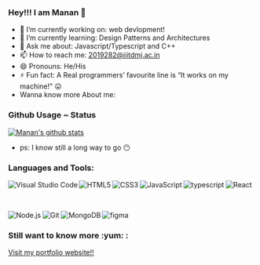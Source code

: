 ### Hey!!! I am Manan 👋

- 🔭 I’m currently working on: web devlopment!
- 🌱 I’m currently learning: Design Patterns and Architectures
- 💬 Ask me about: Javascript/Typescript and C++
- 📫 How to reach me: 2019282@iiitdmj.ac.in
- 😄 Pronouns: He/His
- ⚡ Fun fact: A Real programmers’ favourite line is “It works on my machine!” :stuck_out_tongue:
- Wanna know more About me: 

### Github Usage ~ Status

[![Manan's github stats](https://github-readme-stats.vercel.app/api?username=MananJethwani&theme=dark&show_icons=true)](https://github.com/MananJethwani/github-readme-stats)

- ps: I know still a long way to go :no_mouth:

### Languages and Tools:


<img align="left" alt="Visual Studio Code" src="https://img.shields.io/badge/Visual_Studio_Code-0078D4?style=for-the-badge&logo=visual%20studio%20code&logoColor=white" />
<img align="left" alt="HTML5" src="https://img.shields.io/badge/HTML5-E34F26?style=for-the-badge&logo=html5&logoColor=white" />
<img align="left" alt="CSS3" src="https://img.shields.io/badge/CSS3-1572B6?style=for-the-badge&logo=css3&logoColor=white" />
<img align="left" alt="JavaScript" src="https://img.shields.io/badge/JavaScript-323330?style=for-the-badge&logo=javascript&logoColor=F7DF1E" />
<img align="left" alt="typescript" src="https://img.shields.io/badge/TypeScript-007ACC?style=for-the-badge&logo=typescript&logoColor=white" />
<img align="left" alt="React" src="https://img.shields.io/badge/React-20232A?style=for-the-badge&logo=react&logoColor=61DAFB" />
<br>
<p>&nbsp;</p>
<img align="left" alt="Node.js" src="https://img.shields.io/badge/Node.js-339933?style=for-the-badge&logo=nodedotjs&logoColor=white" />
<img align="left" alt="Git" src="https://img.shields.io/badge/Git-F05032?style=for-the-badge&logo=git&logoColor=white" />
<img align="left" alt="MongoDB" src="https://img.shields.io/badge/MongoDB-4EA94B?style=for-the-badge&logo=mongodb&logoColor=white" />
<img align="left" alt="figma" src="https://img.shields.io/badge/Figma-F24E1E?style=for-the-badge&logo=figma&logoColor=white" />
<br>
<h3>Still want to know more :yum: :</h3>
<a href="https://mananjethwani.github.io/">Visit my portfolio website!!</a>
